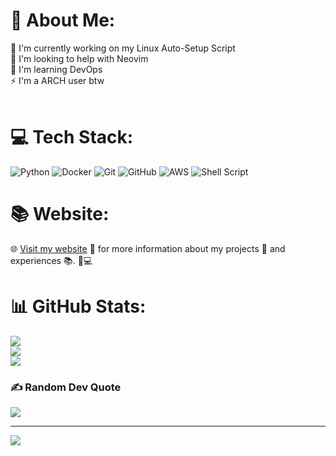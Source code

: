 # 💫 About Me:
🔭 I'm currently working on my Linux Auto-Setup Script<br>🤝 I'm looking to help with Neovim<br>🌱 I'm learning DevOps<br>⚡ I'm a ARCH user btw<br><br>

# 💻 Tech Stack:
![Python](https://img.shields.io/badge/python-3670A0?style=for-the-badge&logo=python&logoColor=ffdd54)
![Docker](https://img.shields.io/badge/docker-%230db7ed.svg?style=for-the-badge&logo=docker&logoColor=white) 
![Git](https://img.shields.io/badge/git-%23F05033.svg?style=for-the-badge&logo=git&logoColor=white) 
![GitHub](https://img.shields.io/badge/github-%23121011.svg?style=for-the-badge&logo=github&logoColor=white)
![AWS](https://img.shields.io/badge/AWS-%23FF9900.svg?style=for-the-badge&logo=amazon-aws&logoColor=white) 
![Shell Script](https://img.shields.io/badge/shell_script-%23121011.svg?style=for-the-badge&logo=gnu-bash&logoColor=white)
# 📚 Website:
🌐 [Visit my website](https://dhruvmistry2000.github.io/dhruvmistry/) 🌟 for more information about my projects 📁 and experiences 📚. 🚀💻
# 📊 GitHub Stats:
![](https://github-readme-stats.vercel.app/api?username=dhruvmistry2000&theme=onedark&hide_border=false&include_all_commits=true&count_private=false)<br/>
![](https://github-readme-streak-stats.herokuapp.com/?user=dhruvmistry2000&theme=onedark&hide_border=false)<br/>
![](https://github-readme-stats.vercel.app/api/top-langs/?username=dhruvmistry2000&theme=onedark&hide_border=false&include_all_commits=true&count_private=false&layout=compact)

### ✍️ Random Dev Quote
![](https://quotes-github-readme.vercel.app/api?type=horizontal&theme=dark)

---
[![](https://visitcount.itsvg.in/api?id=dhruvmistry2000&icon=2&color=9)](https://visitcount.itsvg.in)

<!-- Proudly created with GPRM ( https://gprm.itsvg.in ) -->
